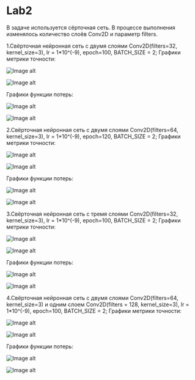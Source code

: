 # Lab2
В задаче используется сёрточная сеть. В процессе выполнения изменялось количество слоёв Conv2D и параметр filters.

1.Свёрточная нейронная сеть с двумя слоями Conv2D(filters=32, kernel_size=3), lr = 1*10^(-9), epoch=100, BATCH_SIZE = 2;
 Графики метрики точности:

  ![Image alt](https://github.com/dbogdan2000/Lab2/blob/master/Acc:%20Batch%20%3D%202%3B%202%20Conv2D32:32%2C3:3%3B%20epoch%20%3D%20100%20.png)

  ![Image alt](https://github.com/dbogdan2000/Lab2/blob/master/Val_acc:%20Batch%20%3D%202%2C%202%20Conv2D32:32%2C3:3%3B%20epoch%20%3D%20100%20.png)

 Графики функции потерь:

  ![Image alt](https://github.com/dbogdan2000/Lab2/blob/master/Loss:%20Batch%20%3D%202%2C%202%20Conv2D32:32%2C3:3%3B%20epoch%20%3D%20100%20.png)

  ![Image alt](https://github.com/dbogdan2000/Lab2/blob/master/Val_loss:%20Batch%20%3D%202%2C%202%20Conv2D32:32%2C3:3%3B%20epoch%20%3D%20100%20.png)

2.Свёрточная нейронная сеть с двумя слоями Conv2D(filters=64, kernel_size=3), lr = 1*10^(-9), epoch=120, BATCH_SIZE = 2;
 Графики метрики точности:

  ![Image alt](https://github.com/dbogdan2000/Lab2/blob/master/Acc:%20Batch%20%3D%202%2C%202%20Conv2D64:64%2C3:3%3B%20epoch%20%3D%20120%20.png)

  ![Image alt](https://github.com/dbogdan2000/Lab2/blob/master/Val_acc:%20Batch%20%3D%202%2C%202%20Conv2D64:64%2C3:3%20epoch%20%3D%20120%20.png)

 Графики функции потерь:

  ![Image alt](https://github.com/dbogdan2000/Lab2/blob/master/Loss:%20Batch%20%3D%202%2C%202%20Conv2D64:64%2C3:3%20epoch%20%3D%20120%20.png)

  ![Image alt](https://github.com/dbogdan2000/Lab2/blob/master/Val_loss:%20Batch%20%3D%202%2C%202%20Conv2D64:64%2C3:3%3B%20epoch%20%3D%20120%20.png)

3.Свёрточная нейронная сеть с тремя слоями Conv2D(filters=32, kernel_size=3), lr = 1*10^(-9), epoch=100, BATCH_SIZE = 2;
 Графики метрики точности:

  ![Image alt](https://github.com/dbogdan2000/Lab2/blob/master/Acc:%20Batch%20%3D%202%2C%203%20Conv2D(32:32:32%2C3:3:3)%2Clr%20%3D%200%2C000000001%2C%20epoch%20%3D%20100%20.png)

  ![Image alt](https://github.com/dbogdan2000/Lab2/blob/master/Val_acc:%20Batch%20%3D%202%2C%203%20Conv2D32:32:32%2C3:3:3%20epoch%20%3D%20100%20.png)

 Графики функции потерь:

  ![Image alt](https://github.com/dbogdan2000/Lab2/blob/master/Loss:%20Batch%20%3D%202%2C%203%20Conv2D32:32:32%2C3:3:3%3B%20epoch%20%3D%20100%20.png)

  ![Image alt](https://github.com/dbogdan2000/Lab2/blob/master/Val_loss:%20Batch%20%3D%202%2C%203%20Conv2D32:32:32%2C3:3:3%3B%20epoch%20%3D%20100%20.png)

4.Свёрточная нейронная сеть с двумя слоями Conv2D(filters=64, kernel_size=3) и одним слоем Сonv2D(filters = 128, kernel_size=3), lr = 1*10^(-9), epoch=100, BATCH_SIZE = 2;
 Графики метрики точности:

  ![Image alt](https://github.com/dbogdan2000/Lab2/blob/master/Acc:%20Batch%20%3D%202%2C%203%20Conv2D128:64:64%2C3:3:3%3B%20epoch%20%3D%20100%20.png)

  ![Image alt](https://github.com/dbogdan2000/Lab2/blob/master/Val_acc:%20Batch%20%3D%202%2C%203%20Conv2D128:64:64%2C3:3:3%3B%20epoch%20%3D%20100%20.png)

 Графики функции потерь:

  ![Image alt](https://github.com/dbogdan2000/Lab2/blob/master/Loss:%20Batch%20%3D%202%2C%203%20Conv2D128:64:64%2C3:3:3%20epoch%20%3D%20100%20.png)

  ![Image alt](https://github.com/dbogdan2000/Lab2/blob/master/Val_loss:%20Batch%20%3D%202%2C%203%20Conv2D128:64:64%2C3:3:3%20epoch%20%3D%20100%20.png)

